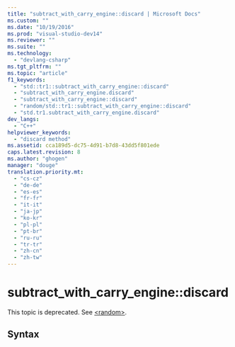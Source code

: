 ```yaml
---
title: "subtract_with_carry_engine::discard | Microsoft Docs"
ms.custom: ""
ms.date: "10/19/2016"
ms.prod: "visual-studio-dev14"
ms.reviewer: ""
ms.suite: ""
ms.technology: 
  - "devlang-csharp"
ms.tgt_pltfrm: ""
ms.topic: "article"
f1_keywords: 
  - "std::tr1::subtract_with_carry_engine::discard"
  - "subtract_with_carry_engine.discard"
  - "subtract_with_carry_engine::discard"
  - "random/std::tr1::subtract_with_carry_engine::discard"
  - "std.tr1.subtract_with_carry_engine.discard"
dev_langs: 
  - "C++"
helpviewer_keywords: 
  - "discard method"
ms.assetid: cca189d5-dc75-4d91-b7d8-43dd5f801ede
caps.latest.revision: 8
ms.author: "ghogen"
manager: "douge"
translation.priority.mt: 
  - "cs-cz"
  - "de-de"
  - "es-es"
  - "fr-fr"
  - "it-it"
  - "ja-jp"
  - "ko-kr"
  - "pl-pl"
  - "pt-br"
  - "ru-ru"
  - "tr-tr"
  - "zh-cn"
  - "zh-tw"
---
```

# subtract_with_carry_engine::discard
This topic is deprecated. See [\<random>](../Topic/%3Crandom%3E.md).  
  
## Syntax